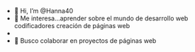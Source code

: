 - 👋 Hi, I’m @Hanna40
- 👀 Me interesa...aprender sobre el mundo de desarrollo web codificadores  creación de páginas web
- 
- 💞️ Busco colaborar en proyectos de páginas web
